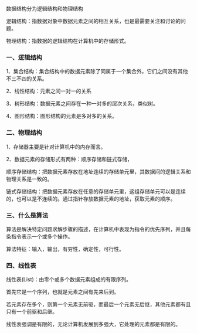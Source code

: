 数据结构分为逻辑结构和物理结构

逻辑结构：指数据对象中数据元素之间的相互关系，也是最需要关注和讨论的问题。

物理结构：指数据的逻辑结构在计算机中的存储形式。

### 一、逻辑结构

1、集合结构：集合结构中的数据元素除了同属于一个集合外，它们之间没有其他不三不四的关系。

2、线性结构：元素之间一对一的关系

3、树形结构：数据元素之间存在一种一对多的层次关系，类似树。

4、图形结构：图形结构的元素是多对多的关系。

### 二、物理结构

1、存储器主要是针对计算机中的内存而言。

2、数据元素的存储形式有两种：顺序存储和链式存储，

顺序存储结构：把数据元素存放在地址连续的存储单元里，其数据间的逻辑关系和物理关系是一致的。

链式存储结构：把数据元素存放在任意的存储单元里，这组存储单元可以是连续的，也可以是不连续的。通过指针存放数据元素的地址，获取元素的顺序。

### 三、什么是算法

算法是解决特定问题求解步骤的描述，在计算机中表现为指令的优先序列，并且每条指令表示一个或多个操作。

算法特征：输入，输出，有穷性，确定性，可行性。

### 四、线性表

线性表(List)：由零个或多个数据元素组成的有限序列。

首先它是一个序列，也就是元素之间有先来后到。

若元素存在多个，则第一个元素无前驱，而最后一个元素无后继，其他元素都有且只有一个前驱和后继。

线性表强调是有限的，无论计算机发展到多强大，它处理的元素都是有限的。